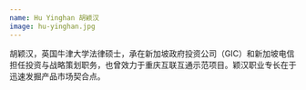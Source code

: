 ```yaml
---
name: Hu Yinghan 胡颖汉
image: hu-yinghan.jpg
---
```


胡颖汉，英国牛津大学法律硕士，承在新加坡政府投资公司（GIC）和新加坡电信担任投资与战略策划职务，也曾效力于重庆互联互通示范项目。颖汉职业专长在于迅速发掘产品市场契合点。
